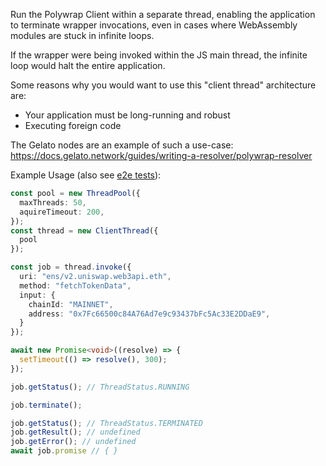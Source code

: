 Run the Polywrap Client within a separate thread, enabling the application to terminate wrapper invocations, even in cases where WebAssembly modules are stuck in infinite loops.

If the wrapper were being invoked within the JS main thread, the infinite loop would halt the entire application.

Some reasons why you would want to use this "client thread" architecture are:
- Your application must be long-running and robust
- Executing foreign code

The Gelato nodes are an example of such a use-case: https://docs.gelato.network/guides/writing-a-resolver/polywrap-resolver

Example Usage (also see [e2e tests](https://github.com/polywrap/demos/blob/main/client-threads/src/__tests__/e2e.spec.ts)):
```typescript
const pool = new ThreadPool({
  maxThreads: 50,
  aquireTimeout: 200,
});
const thread = new ClientThread({
  pool
});

const job = thread.invoke({
  uri: "ens/v2.uniswap.web3api.eth",
  method: "fetchTokenData",
  input: {
    chainId: "MAINNET",
    address: "0x7Fc66500c84A76Ad7e9c93437bFc5Ac33E2DDaE9",
  }
});

await new Promise<void>((resolve) => {
  setTimeout(() => resolve(), 300);
});

job.getStatus(); // ThreadStatus.RUNNING

job.terminate();

job.getStatus(); // ThreadStatus.TERMINATED
job.getResult(); // undefined
job.getError(); // undefined
await job.promise // { }
```
